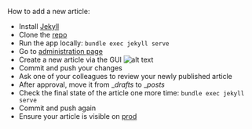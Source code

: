 How to add a new article:

* Install [Jekyll](https://jekyllrb.com/docs/installation/)
* Clone the [repo](https://github.com/TeoChirileanu/teochirileanu.github.io.git)
* Run the app locally: `bundle exec jekyll serve`
* Go to [administration page](http://localhost:4000/admin/collections/posts/)
* Create a new article via the GUI
![alt text](https://ibb.co/4WBDxH2 "Jekyll GUI")
* Commit and push your changes
* Ask one of your colleagues to review your newly published article
* After approval, move it from __drafts_ to __posts_
* Check the final state of the article one more time: `bundle exec jekyll serve`
* Commit and push again
* Ensure your article is visible on [prod](https://teochirileanu.github.io/)
